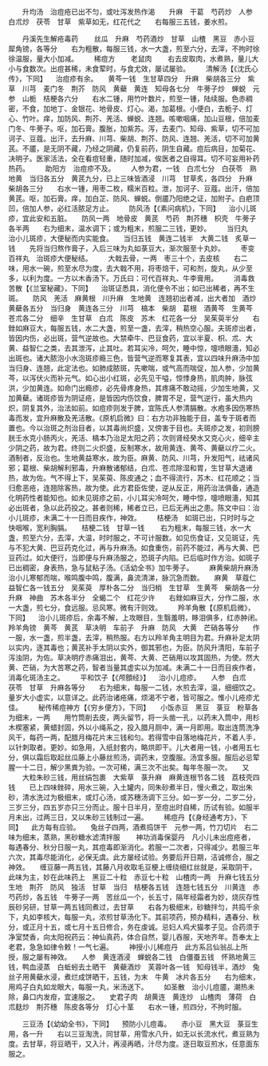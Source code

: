 <!-- { "loadSidebar": true } -->
　　升均汤　治痘疮已出不匀，或吐泻发热作渴　　升麻　干葛　芍药炒　人参　白朮炒　茯苓　甘草　紫草如无，红花代之　　右每服三五钱，姜水煎。

　　丹溪先生解疮毒药
　　丝瓜　升麻　芍药酒炒　甘草　山楂　黑豆　赤小豆　犀角镑，各等分　　右为粗散，每服三钱，水一大盏，煎至六分，去滓，不拘时徐徐温服，量大小加减。
　　稀痘方
　　老鼠肉
　　右去皮取肉，水煮熟，量儿大小与食数次。出痘甚稀，未食荤时，与食尤效，屡试屡验。
　　清解汤【《沈氏心传》，下同】 　治痘疹有余。　　黄芩一钱　生甘草四分　升麻　柴胡各三分　紫草　川芎　麦门冬　荆芥　防风　黄蘗　黄连　知母各七分　牛蒡子炒　蝉蜕　元参　山栀　桔梗各六分　　右水二锺，用竹叶数片，煎至一锺，陆续服。色赤稠密，不食，加地丁、金银花、地骨皮、灯心。渴，加葛根。小便白，去栀子、灯心、竹叶。痒，加防风、荆芥、羌活、蝉蜕、连翘。咳嗽咽痛，加山豆根，倍加麦门冬、牛蒡子。呕，加石膏。腹胀，加紫苏。泻，去麦门、知母、紫草，切不可加诃子、豆蔻。出汗，去升麻、川芎、柴胡、荆芥、防风、连翘、羌活，切不可加黄芪。不靥，是无阴不藏，乃经之阴藏，仍复前药，阴生自藏。痘后病目，加菊花、决明子。医家活法，全在看痘轻重，随时加减，俟医者之自得耳。切不可妄用补药热药。
　　助阳方　治痘疹不及。
　　人参为君，一钱　白朮七分　白茯苓　熟地黄　当归各五分　黄芪九分，已上三味皆酒浸　川芎　甘草炙，各四分　升麻　柴胡各三分　　右水一锺，用枣二枚，糯米百粒。泄，加诃子、豆蔻。出汗，倍加黄芪。呕，加石膏。痒，加白芷、防风、蝉蜕。倒靥乃阳绝之证，加附子。白疤顶凹，倍加人参，必红活脓足方止。
　　防风汤【《素问病机》，下同】 　治小儿斑疹，宜此安和五脏。　　防风一两　地骨皮　黄芪　芍药　荆芥穗　枳壳　牛蒡子各半两　　右为细末，温水调下；或为粗末，煎服二三钱，更妙。
　　当归丸　治小儿斑疹，大便秘而内实能食。　　当归五钱　黄连二钱半　大黄二钱　炙草一钱　　先将当归熬作膏子，入后三味为丸如菉豆大，渐次服至十丸妙。
　　枣变百祥丸　治斑疹大便秘结。
　　大戟去骨，一两　枣三十个，去皮核　　右二味，用水一碗，煎至水尽为度，去大戟不用，将枣焙干，可和剂，旋丸，从少至多，以利为度。一方以木香汤下。万氏曰：可代百祥丸、牛李膏用。
　　消毒救苦散【《兰室秘藏》，下同】 　治斑证悉具，消化便令不出；如已出稀者，再不生斑。　　防风　羌活　麻黄根　川升麻　生地黄　连翘初出者减，出大者加　酒炒黄蘗各五分　当归身　黄连各三分　川芎　槁本　柴胡　葛根　酒黄芩　生黄芩　苍朮各二分　细辛　生甘草　白朮　陈皮　苏木　红花各一分　吴茱萸半分　　右銼如麻豆大，每服五钱，水二大盏，煎至一盏，去滓，稍热空心服。夫斑疹出者，皆因内伤，必出斑，营气逆故也。大禁牵牛、巴豆食药，宜以半夏、枳、朮、大黄、益智仁之类，去其泄泻，止其吐。若耳尖冷，呵欠，睡中惊，嚏喷眼濇，知必出斑也。诸大脓泡小水泡斑疹瘾三色，皆营气逆而寒复其表，宜以四味升麻汤中加当归身、连翘，此定法也。如肺成脓斑，先嗽喘，或气高而喘促，加人参，少加黄芩，以泻伏火而补元气。如心出小红斑，必先见干嗌，惊悸身热，肌肉肿，脉弦洪，少加黄连。如命门出瘾疹，必先骨疼身热，其疼痛不敢动摇，少加生地黄，又加黄蘗。诸斑疹皆为阴证疮，是皆因内伤饮食，脾胃不足，营气逆行，虽大热内炽，阴复其外，治法如前。如痘疹则发于脾，宜陈氏人参清膈散。水疱多因伤寒热毒而发，宜升麻散及羌活散。《原机启微》曰：右方功非独能于目，盖专于斑者而置也。今以治斑之剂治目者，以其毒尚炽盛，又傍害于目也。夫斑疹之发，初则膀胱壬水克小肠丙火，羌活、槁本乃治足太阳之药；次则肾经癸水又克心火，细辛主少阴之药，故为君。终则二火炽盛，反制寒水，故用黄连、黄芩、黄蘗以疗二火。酒制者，反治也。生地黄益寒水，故为臣。麻黄、防风、川芎，升发阳气，祛诸风邪；葛根、柴胡解利邪毒，升麻散诸郁结，白朮、苍朮除湿和胃，生甘草大退诸热，故为佐。气不得上下，吴茱萸、陈皮通之；血不得流行，苏木、红花顺之；当归愈恶疮，连翘除客热，故为使。此方君臣佐使，逆从反正，用药治法俱备，通造化明药性者能知也。如未见斑疹之前，小儿耳尖冷呵欠，睡中惊，嚏喷眼濇，知其必出斑者，急以此药投之。甚者则稀，稀者立已，已后无再出之患。陈文中曰：治小儿斑疹，未满二十一日而目疾作，神效。
　　桔梗汤　如斑已出，只时时与之快咽喉，宽利胸膈。　　桔梗二钱　甘草一钱
　　右为粗末，每服三钱，水一大盏，煎至六分，去滓，大温，时时服之，不可计服数。如见伤食证，又见斑证，先与不犯大黄、巴豆药克化过，再与升麻汤。如食重伤，前药不能过，再与大黄、巴豆药过。如大便行，当即便与升麻汤服之，恐斑子内陷。已后临时作方治。如斑子已出稠密，身表热，急与鼠粘子汤。《活幼全书》加牛蒡子。
　　麻黄柴胡升麻汤　治小儿寒郁而喘，喉鸣腹中鸣，腹满，鼻流清涕，脉沉急而数。　　麻黄　草蔻仁　益智仁各一钱五分　吴茱萸　厚朴各二分　当归梢　生甘草　生黄芩　柴胡各一分　升麻　神曲　苏木各半分　全蝎二个　红花少许　　右銼如麻豆大，分作二服，水一大盏，煎七分，食远服。忌风寒。微有汗则效。
　　羚羊角散【《原机启微》，下同】 　治小儿斑疹后，余毒不解，上攻眼目，生翳羞明，眵泪俱多，红赤肿闭。　　羚羊角镑　黄芩　黄芪　草决明　车前子　升麻　防风　大黄　芒硝各等分　　作一服，水一盏，煎半盏，去滓，稍热服。右方以羚羊角主明目为君。升麻补足太阴以实内，逐其毒也；黄芪补手太阴以实外，御其邪也，为臣。防风升清阳，车前子泻浊阴，为佐。草决明疗赤痛泪出，黄芩、大黄、芒硝用以攻其固热，为使。然大黄、芒硝，为大苦寒之药，智者当量其虚实以为加减。未满二十一日而目疾作者，消毒化斑汤主之。
　　平和饮子【《颅顖经》】 　治小儿痘疹。　　人参　白朮　茯苓　甘草　升麻各等分　　右为细末，每服一二钱，水煎去滓，温，细细饮之。量岁大小虚实，以意详之。此药治诸疮痛，烦渴不宁者，皆可服之。惟小儿疮疹尤佳。
　　秘传稀痘神方【《穷乡便方》，下同】　　小饭赤豆　黑豆　菉豆　粉草各为细末，一两　　用竹筒削去皮，两头留节，将一头凿一孔，以药末入筒中，用杉木楔塞紧，黄蜡封固，外以小绳系之，投入腊月厕中，满一月即用。取出连筒洗净风干，每药一两，配腊月梅花片末三钱和匀。若得雪中自落地梅花片，不着人手，以针刺取者。更妙。如急用，入纸封套内，略烘即干。儿大者用一钱，小者用五七分，俱以霜后取起丝瓜藤上小藤丝煎汤，调药末，空腹服。汤宜多服。服后必忌荤腥一十二日，解少黑粪为验。一次可稀，满三次不出矣。每年冬服一次。　　又
　　大粒朱砂三钱，用丝绢包裹　大紫草　菉升麻　麻黄连根节各二钱　荔枝壳四钱　　已上四味銼碎，用水三碗，入土罐内，同朱砂煮半日，慢火煮之，取出朱砂，清水洗过为极细末，或灯心汤，或苏穗汤调下三分。如一岁一分，二岁二分，三岁三分，四五岁亦只三分而止。服十日半月，至痘出时自稀，历试有验。如服半月未出，过两三日，又以朱砂三钱制过一遍。
　　稀痘丹【《身经通考方》，下同】 　此方每有应验。　　兔丝子四两，酒煮捣饼干　元参一两，竹刀切片　右二味为细末，蒸熟，黑砂糖水滤清拌服
　　神功消毒保婴丹　凡小儿未出痘疮者，每遇春分、秋分日服一丸，其痘毒即渐消化。若服一二次者，只得减少。若服三年六次，其毒尽能消化，必保无虞。此方屡经试验。务要后开日期，洁诚修合，服之神效。　　缠豆藤一两五钱，其藤八月收取毛豆梗上缠绕细红丝就是，采取阴干，此味为主，妙在此味药上　黑豆二十粒　赤豆七十粒　山楂肉一两　升麻七钱五分　生地　荆芥　防风　独活　甘草　当归　桔梗各五钱　连翘七钱五分　川黄连　赤芍药炒，各五钱　牛蒡子一两　苦丝瓜一个，长五寸，隔年经霜者为妙，烧灰存性　辰砂另研，甘草一两五钱同煮过，去甘草　　右各为极细末，砂糖拌匀，共捣千余下，丸如李核大，每服一丸，浓煎甘草汤化下。其前项药，预办精料，遇春分、秋分，或正月十五，或七月十五日修合，务在虔诚。忌妇人鸡犬猫孝子见。合药须于净室焚香，向太阳祝药云：神仙真药，体合自然，婴儿吞服，天地齐年。吾奉太上老君，急急如律令敕！一气七遍。
　　神授小儿稀痘丹　此方系吕仙翁乩上所授，服之屡有神效。　　人参　黄连酒浸　蝉蜕各二钱　白僵蚕五钱　怀熟地黄三钱，鸭血浸蒸　白蚯蚓去土晒干　黄蘗酒炒　芙蓉叶各一钱　知母钱半，酒炒　兔丝子用黄蘗水浸，煮烂成饼晒干，五钱，为末　牛黄　冰片各五分　　右为细末，用鸡子白丸如龙眼大，每服一丸，米汤送下。
　　如圣散　治小儿痘靥，潮热未除，鼻口内发疳，宜速服之。　　史君子肉　胡黄连　黄连炒　山楂肉　薄荷　白朮麸炒　荆芥穗　陈皮各等分　灯心十茎　　右水一锺，煎四分，不拘时服。

　　三豆汤【《幼幼全书》，下同】 　预防小儿痘毒。　　赤小豆　黑大豆　菉豆生用，各一升　　右以三豆淘洗，同甘草，用雪水八升，如无以长流水代，煮豆熟为度。去甘草，将豆晒干，又入汁，再浸再晒，汁尽为度。逐日取豆煎水，任意面东服之。
